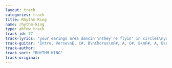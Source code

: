 ```yaml
---
layout: track
categories: track
title: Rhythm King
name: rhythm-king
type: ahfow_track
track-id: 77
track-lyrics: "your earings area dancin'\nthey're flyin' in circles\nyour janglin' jewelry\nis hypnotisin'\nyour girldfriends met for coctails\nleavin' you behind\ngiggles 'round the table\nnever you mind\n\nwait for an answer\ngood things will come\ngood things will happen\nyou're gonna get some\ngood things are comin'\nahhhhhhh......\n\nheadin' for tacoma\nand drivin' too fast\nnixon's in a coma\nand i hope it's gonna last\nwomen turn to flowers\nmen turn to snakes\nyou're turnin' in to someone else\nnever you mind\n\nwait for an answer\ngood things will come\ngood things will happen\nyou're gonna get some\ngood things are comin'\nahhhhhhh..."
track-guitar: "Intro, Verse\nE, C#, B\nChorus\nF#, A, C#, B\nF#, A, B\n\n(provided by Drew)"
track-author: 
track-sort: "RHYTHM KING"
track-original: 
---
```

